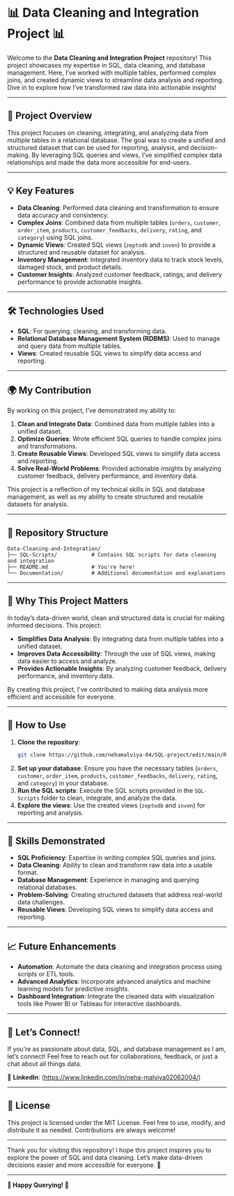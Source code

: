 # 📊 **Data Cleaning and Integration Project** 📊

Welcome to the **Data Cleaning and Integration Project** repository! This project showcases my expertise in SQL, data cleaning, and database management. Here, I’ve worked with multiple tables, performed complex joins, and created dynamic views to streamline data analysis and reporting. Dive in to explore how I’ve transformed raw data into actionable insights!

---

## 🚀 **Project Overview**

This project focuses on cleaning, integrating, and analyzing data from multiple tables in a relational database. The goal was to create a unified and structured dataset that can be used for reporting, analysis, and decision-making. By leveraging SQL queries and views, I’ve simplified complex data relationships and made the data more accessible for end-users.

---

## 💡 **Key Features**

- **Data Cleaning**: Performed data cleaning and transformation to ensure data accuracy and consistency.
- **Complex Joins**: Combined data from multiple tables (`orders`, `customer`, `order_item`, `products`, `customer_feedbacks`, `delivery`, `rating`, and `category`) using SQL joins.
- **Dynamic Views**: Created SQL views (`zeptodb` and `inven`) to provide a structured and reusable dataset for analysis.
- **Inventory Management**: Integrated inventory data to track stock levels, damaged stock, and product details.
- **Customer Insights**: Analyzed customer feedback, ratings, and delivery performance to provide actionable insights.

---

## 🛠️ **Technologies Used**

- **SQL**: For querying, cleaning, and transforming data.
- **Relational Database Management System (RDBMS)**: Used to manage and query data from multiple tables.
- **Views**: Created reusable SQL views to simplify data access and reporting.

---

## 🌍 **My Contribution**

By working on this project, I’ve demonstrated my ability to:
1. **Clean and Integrate Data**: Combined data from multiple tables into a unified dataset.
2. **Optimize Queries**: Wrote efficient SQL queries to handle complex joins and transformations.
3. **Create Reusable Views**: Developed SQL views to simplify data access and reporting.
4. **Solve Real-World Problems**: Provided actionable insights by analyzing customer feedback, delivery performance, and inventory data.

This project is a reflection of my technical skills in SQL and database management, as well as my ability to create structured and reusable datasets for analysis.

---

## 📂 **Repository Structure**

```
Data-Cleaning-and-Integration/
├── SQL-Scripts/           # Contains SQL scripts for data cleaning and integration
├── README.md              # You're here!
└── Documentation/         # Additional documentation and explanations
```

---

## 🎯 **Why This Project Matters**

In today’s data-driven world, clean and structured data is crucial for making informed decisions. This project:
- **Simplifies Data Analysis**: By integrating data from multiple tables into a unified dataset.
- **Improves Data Accessibility**: Through the use of SQL views, making data easier to access and analyze.
- **Provides Actionable Insights**: By analyzing customer feedback, delivery performance, and inventory data.

By creating this project, I’ve contributed to making data analysis more efficient and accessible for everyone.

---

## 🚀 **How to Use**

1. **Clone the repository**:
   ```bash
   git clone https://github.com/nehamalviya-04/SQL-project/edit/main/README.md
   ```
2. **Set up your database**: Ensure you have the necessary tables (`orders`, `customer`, `order_item`, `products`, `customer_feedbacks`, `delivery`, `rating`, and `category`) in your database.
3. **Run the SQL scripts**: Execute the SQL scripts provided in the `SQL-Scripts` folder to clean, integrate, and analyze the data.
4. **Explore the views**: Use the created views (`zeptodb` and `inven`) for reporting and analysis.

---

## 🌟 **Skills Demonstrated**

- **SQL Proficiency**: Expertise in writing complex SQL queries and joins.
- **Data Cleaning**: Ability to clean and transform raw data into a usable format.
- **Database Management**: Experience in managing and querying relational databases.
- **Problem-Solving**: Creating structured datasets that address real-world data challenges.
- **Reusable Views**: Developing SQL views to simplify data access and reporting.

---

## 📈 **Future Enhancements**

- **Automation**: Automate the data cleaning and integration process using scripts or ETL tools.
- **Advanced Analytics**: Incorporate advanced analytics and machine learning models for predictive insights.
- **Dashboard Integration**: Integrate the cleaned data with visualization tools like Power BI or Tableau for interactive dashboards.

---

## 🙌 **Let’s Connect!**

If you’re as passionate about data, SQL, and database management as I am, let’s connect! Feel free to reach out for collaborations, feedback, or just a chat about all things data.

💼 **LinkedIn**:   (https://www.linkedin.com/in/neha-malviya02062004/)


---

## 📜 **License**

This project is licensed under the MIT License. Feel free to use, modify, and distribute it as needed. Contributions are always welcome!

---

Thank you for visiting this repository! I hope this project inspires you to explore the power of SQL and data cleaning. Let’s make data-driven decisions easier and more accessible for everyone. 🚀

---

**🌟 Happy Querying! 🌟**
